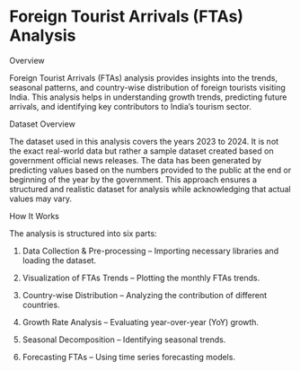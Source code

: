 # Foreign Tourist Arrivals (FTAs) Analysis

Overview

Foreign Tourist Arrivals (FTAs) analysis provides insights into the trends, seasonal patterns, and country-wise distribution of foreign tourists visiting India. This analysis helps in understanding growth trends, predicting future arrivals, and identifying key contributors to India’s tourism sector.

Dataset Overview

The dataset used in this analysis covers the years 2023 to 2024. It is not the exact real-world data but rather a sample dataset created based on government official news releases. The data has been generated by predicting values based on the numbers provided to the public at the end or beginning of the year by the government. This approach ensures a structured and realistic dataset for analysis while acknowledging that actual values may vary.

How It Works

The analysis is structured into six parts:

1. Data Collection & Pre-processing – Importing necessary libraries and loading the dataset.


2. Visualization of FTAs Trends – Plotting the monthly FTAs trends.


3. Country-wise Distribution – Analyzing the contribution of different countries.


4. Growth Rate Analysis – Evaluating year-over-year (YoY) growth.


5. Seasonal Decomposition – Identifying seasonal trends.


6. Forecasting FTAs – Using time series forecasting models.

